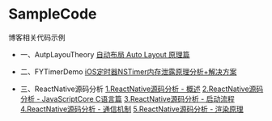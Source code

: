 # SampleCode

博客相关代码示例
 
- 一、AutpLayouTheory  [自动布局 Auto Layout 原理篇](http://www.jianshu.com/p/3a872a0bfe11)
- 二、FYTimerDemo [iOS定时器NSTimer内存泄露原理分析+解决方案](https://www.jianshu.com/p/e18bb7651064)

- 三、ReactNative源码分析
[1.ReactNative源码分析 - 概述](https://www.jianshu.com/p/f97122d0af6f)
[2.ReactNative源码分析 - JavaScriptCore C语言篇](https://www.jianshu.com/p/73a07ebe0bff)
[3.ReactNative源码分析 - 启动流程](https://www.jianshu.com/p/baff68f85d41)
[4.ReactNative源码分析 - 通信机制](https://www.jianshu.com/p/1f322b841c31)
[5.ReactNative源码分析 - 渲染原理](https://www.jianshu.com/p/a65adeaf34e7)

